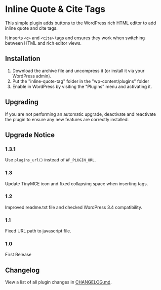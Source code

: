 Inline Quote & Cite Tags
========================

This simple plugin adds buttons to the WordPress rich HTML editor to add inline quote and cite tags.

It inserts `<q>` and `<cite>` tags and ensures they work when switching between HTML and rich editor views.

Installation
------------

1. Download the archive file and uncompress it (or install it via your WordPress admin).
1. Put the "inline-quote-tag" folder in the "wp-content/plugins" folder
1. Enable in WordPress by visiting the "Plugins" menu and activating it.

Upgrading
---------

If you are not performing an automatic upgrade, deactivate and reactivate the plugin to ensure any new features are correctly installed.

Upgrade Notice
--------------

### 1.3.1
Use `plugins_url()` instead of `WP_PLUGIN_URL`.

### 1.3
Update TinyMCE icon and fixed collapsing space when inserting tags.

### 1.2
Improved readme.txt file and checked WordPress 3.4 compatibility.

### 1.1
Fixed URL path to javascript file.

### 1.0
First Release

Changelog
---------

View a list of all plugin changes in [CHANGELOG.md](https://github.com/benhuson/inline-quote-tag/blob/master/CHANGELOG.md).
